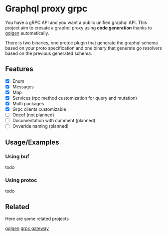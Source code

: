 
# Graphql proxy grpc

You have a gRPC API and you want a public unified graphql API.
This project aim to cresate a graphql proxy using **code generation** thanks to [gqlgen](https://gqlgen.com/) automatically.

There is two binaries, one protoc plugin that generate the graphql schema based on your proto specification and one binary that generate go resolvers based on the previous generated schema.


## Features

- [x] Enum
- [x] Messages
- [x] Map
- [x] Services (rpc method customization for query and mutation)
- [x] Multi packages
- [x] Grpc clients customizable
- [ ] Oneof (not planned)
- [ ] Documentation with comment (planned)
- [ ] Ovveride naming (planned)

## Usage/Examples

### Using buf

todo

### Using protoc

todo


## Related

Here are some related projects

[gqlgen](https://github.com/99designs/gqlgen)
[grpc gateway](https://github.com/grpc-ecosystem/grpc-gateway)

  